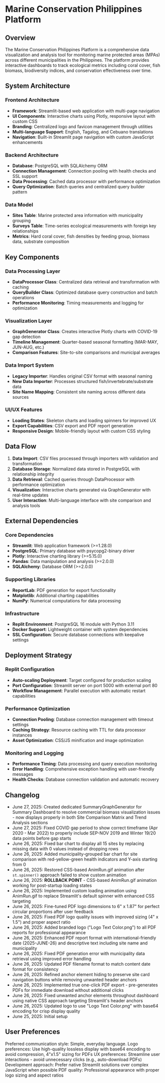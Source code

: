 # Marine Conservation Philippines Platform

## Overview
The Marine Conservation Philippines Platform is a comprehensive data visualization and analysis tool for monitoring marine protected areas (MPAs) across different municipalities in the Philippines. The platform provides interactive dashboards to track ecological metrics including coral cover, fish biomass, biodiversity indices, and conservation effectiveness over time.

## System Architecture

### Frontend Architecture
- **Framework**: Streamlit-based web application with multi-page navigation
- **UI Components**: Interactive charts using Plotly, responsive layout with custom CSS
- **Branding**: Centralized logo and favicon management through utilities
- **Multi-language Support**: English, Tagalog, and Cebuano translations
- **Navigation**: Built-in Streamlit page navigation with custom JavaScript enhancements

### Backend Architecture
- **Database**: PostgreSQL with SQLAlchemy ORM
- **Connection Management**: Connection pooling with health checks and SSL support
- **Data Processing**: Cached data processor with performance optimization
- **Query Optimization**: Batch queries and centralized query builder pattern

### Data Model
- **Sites Table**: Marine protected area information with municipality grouping
- **Surveys Table**: Time-series ecological measurements with foreign key relationships
- **Metrics**: Hard coral cover, fish densities by feeding group, biomass data, substrate composition

## Key Components

### Data Processing Layer
- **DataProcessor Class**: Centralized data retrieval and transformation with caching
- **QueryBuilder Class**: Optimized database query construction and batch operations
- **Performance Monitoring**: Timing measurements and logging for optimization

### Visualization Layer
- **GraphGenerator Class**: Creates interactive Plotly charts with COVID-19 gap detection
- **Timeline Management**: Quarter-based seasonal formatting (MAR-MAY, JUN-AUG, etc.)
- **Comparison Features**: Site-to-site comparisons and municipal averages

### Data Import System
- **Legacy Importer**: Handles original CSV format with seasonal naming
- **New Data Importer**: Processes structured fish/invertebrate/substrate data
- **Site Name Mapping**: Consistent site naming across different data sources

### UI/UX Features
- **Loading States**: Skeleton charts and loading spinners for improved UX
- **Export Capabilities**: CSV export and PDF report generation
- **Responsive Design**: Mobile-friendly layout with custom CSS styling

## Data Flow

1. **Data Import**: CSV files processed through importers with validation and transformation
2. **Database Storage**: Normalized data stored in PostgreSQL with relationship integrity
3. **Data Retrieval**: Cached queries through DataProcessor with performance optimization
4. **Visualization**: Interactive charts generated via GraphGenerator with real-time updates
5. **User Interaction**: Multi-language interface with site comparison and analysis tools

## External Dependencies

### Core Dependencies
- **Streamlit**: Web application framework (>=1.28.0)
- **PostgreSQL**: Primary database with psycopg2-binary driver
- **Plotly**: Interactive charting library (>=5.15.0)
- **Pandas**: Data manipulation and analysis (>=2.0.0)
- **SQLAlchemy**: Database ORM (>=2.0.0)

### Supporting Libraries
- **ReportLab**: PDF generation for export functionality
- **Matplotlib**: Additional charting capabilities
- **NumPy**: Numerical computations for data processing

### Infrastructure
- **Replit Environment**: PostgreSQL 16 module with Python 3.11
- **Docker Support**: Lightweight container with system dependencies
- **SSL Configuration**: Secure database connections with keepalive settings

## Deployment Strategy

### Replit Configuration
- **Auto-scaling Deployment**: Target configured for production scaling
- **Port Configuration**: Streamlit server on port 5000 with external port 80
- **Workflow Management**: Parallel execution with automatic restart capabilities

### Performance Optimization
- **Connection Pooling**: Database connection management with timeout settings
- **Caching Strategy**: Resource caching with TTL for data processor instances
- **Asset Optimization**: CSS/JS minification and image optimization

### Monitoring and Logging
- **Performance Timing**: Data processing and query execution monitoring
- **Error Handling**: Comprehensive exception handling with user-friendly messages
- **Health Checks**: Database connection validation and automatic recovery

## Changelog
- June 27, 2025: Created dedicated SummaryGraphGenerator for Summary Dashboard to resolve commercial biomass visualization issues - now displays properly in both Site Comparison Matrix and Trend Analysis sections
- June 27, 2025: Fixed COVID gap period to show correct timeframe (Apr 2020 - Mar 2022) to properly include SEP-NOV 2019 and Winter 19/20 data points before gap starts
- June 26, 2025: Fixed bar chart to display all 15 sites by replacing missing data with 0 values instead of dropping rows
- June 26, 2025: Added municipality-grouped bar chart for site comparison with red-yellow-green health indicators and Y-axis starting from 0
- June 26, 2025: Restored CSS-based AnimRun.gif animation after `st.spinner()` approach failed to show custom animation
- June 26, 2025: **ROLLBACK POINT** - CSS-based AnimRun.gif animation working for post-startup loading states
- June 26, 2025: Implemented custom loading animation using AnimRun.gif to replace Streamlit's default spinner with enhanced CSS targeting
- June 26, 2025: Fine-tuned PDF logo dimensions to 6" x 1.87" for perfect circular proportions after user feedback
- June 26, 2025: Fixed PDF logo quality issues with improved sizing (4" x 1.5") and proper aspect ratio
- June 26, 2025: Added branded logo ("Logo Text Color.png") to all PDF reports for professional appearance
- June 26, 2025: Enhanced PDF report format with international-friendly date (2025-JUNE-26) and descriptive text including site name and municipality
- June 26, 2025: Fixed PDF generation error with municipality data retrieval using improved error handling
- June 26, 2025: Updated PDF filename format to match content date format for consistency
- June 26, 2025: Refined anchor element hiding to preserve site card navigation buttons while removing unwanted header anchors
- June 26, 2025: Implemented true one-click PDF export - pre-generates PDFs for immediate download without additional clicks
- June 26, 2025: Fixed unwanted anchor elements throughout dashboard using native CSS approach targeting Streamlit's header anchors
- June 26, 2025: Updated logo to use "Logo Text Color.png" with base64 encoding for crisp display quality
- June 25, 2025: Initial setup

## User Preferences

Preferred communication style: Simple, everyday language.
Logo preferences: Use high-quality lossless display with base64 encoding to avoid compression, 4"x1.5" sizing for PDFs
UX preferences: Streamline user interactions - avoid unnecessary clicks (e.g., auto-download PDFs)
Development approach: Prefer native Streamlit solutions over complex JavaScript when possible
PDF quality: Professional appearance with proper logo sizing and aspect ratios